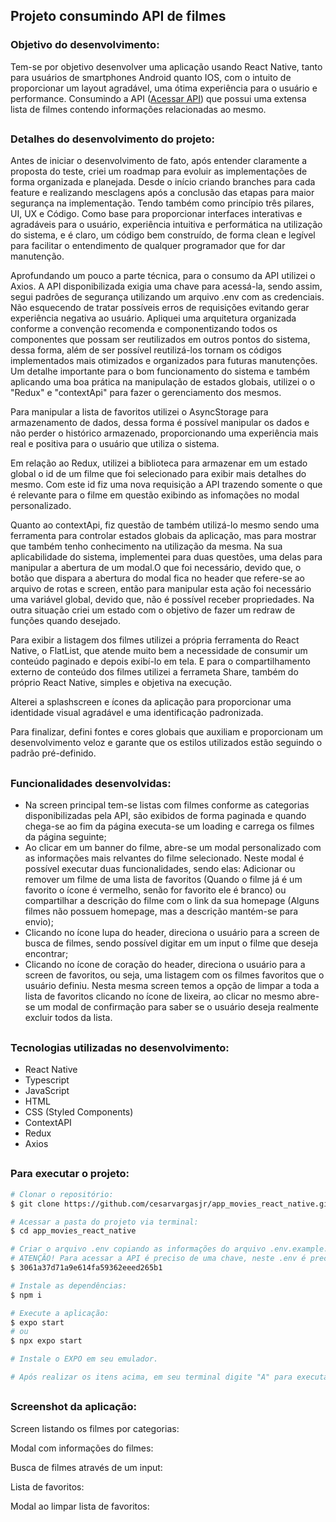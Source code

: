 ## Projeto consumindo API de filmes

### Objetivo do desenvolvimento:

Tem-se por objetivo desenvolver uma aplicação usando React Native, tanto para usuários de smartphones Android quanto IOS, com o intuito de proporcionar um layout agradável, uma ótima experiência para o usuário e performance. Consumindo a API ([Acessar API](https://developers.themoviedb.org/3)) que possui uma extensa lista de filmes contendo informações relacionadas ao mesmo.

##

### Detalhes do desenvolvimento do projeto:

Antes de iniciar o desenvolvimento de fato, após entender claramente a proposta do teste, criei um roadmap para evoluir as implementações de forma organizada e planejada. Desde o início criando branches para cada feature e realizando mesclagens após a conclusão das etapas para maior segurança na implementação.
Tendo também como princípio três pilares, UI, UX e Código. Como base para proporcionar interfaces interativas e agradáveis para o usuário, experiência intuitiva e performática na utilização do sistema, e é claro, um código bem construído, de forma clean e legível para facilitar o entendimento de qualquer programador que for dar manutenção.

Aprofundando um pouco a parte técnica, para o consumo da API utilizei o Axios. A API disponibilizada exigia uma chave para acessá-la, sendo assim, segui padrões de segurança utilizando um arquivo .env com as credenciais. Não esquecendo de tratar possíveis erros de requisições evitando gerar experiência negativa ao usuário. Apliquei uma arquitetura organizada conforme a convenção recomenda e componentizando todos os componentes que possam ser reutilizados em outros pontos do sistema, dessa forma, além de ser possível reutilizá-los tornam os códigos implementados mais otimizados e organizados para futuras manutenções. Um detalhe importante para o bom funcionamento do sistema e também aplicando uma boa prática na manipulação de estados globais, utilizei o o "Redux" e "contextApi" para fazer o gerenciamento dos mesmos.

Para manipular a lista de favoritos utilizei o AsyncStorage para armazenamento de dados, dessa forma é possível manipular os dados e não perder o histórico armazenado, proporcionando uma experiência mais real e positiva para o usuário que utiliza o sistema.

Em relação ao Redux, utilizei a biblioteca para armazenar em um estado global o id de um filme que foi selecionado para exibir mais detalhes do mesmo. Com este id fiz uma nova requisição a API trazendo somente o que é relevante para o filme em questão exibindo as infomações no modal personalizado.

Quanto ao contextApi, fiz questão de também utilizá-lo mesmo sendo uma ferramenta para controlar estados globais da aplicação, mas para mostrar que também tenho conhecimento na utilização da mesma. Na sua aplicabilidade do sistema, implementei para duas questões, uma delas para manipular a abertura de um modal.O que foi necessário, devido que, o botão que dispara a abertura do modal fica no header que refere-se ao arquivo de rotas e screen, então para manipular esta ação foi necessário uma variável global, devido que, não é possível receber propriedades. Na outra situação criei um estado com o objetivo de fazer um redraw de funções quando desejado.

Para exibir a listagem dos filmes utilizei a própria ferramenta do React Native, o FlatList, que atende muito bem a necessidade de consumir um conteúdo paginado e depois exibí-lo em tela. E para o compartilhamento externo de conteúdo dos filmes utilizei a ferrameta Share, também do próprio React Native, simples e objetiva na execução.

Alterei a splashscreen e ícones da aplicação para proporcionar uma identidade visual agradável e uma identificação padronizada.

Para finalizar, defini fontes e cores globais que auxiliam e proporcionam um desenvolvimento veloz e garante que os estilos utilizados estão seguindo o padrão pré-definido.

##

### Funcionalidades desenvolvidas:

- Na screen principal tem-se listas com filmes conforme as categorias disponibilizadas pela API, são exibidos de forma paginada e quando chega-se ao fim da página executa-se um loading e carrega os filmes da página seguinte;
- Ao clicar em um banner do filme, abre-se um modal personalizado com as informações mais relvantes do filme selecionado. Neste modal é possível executar duas funcionalidades, sendo elas: Adicionar ou remover um filme de uma lista de favoritos (Quando o filme já é um favorito o ícone é vermelho, senão for favorito ele é branco) ou compartilhar a descrição do filme com o link da sua homepage (Alguns filmes não possuem homepage, mas a descrição mantém-se para envio);
- Clicando no ícone lupa do header, direciona o usuário para a screen de busca de filmes, sendo possível digitar em um input o filme que deseja encontrar;
- Clicando no ícone de coração do header, direciona o usuário para a screen de favoritos, ou seja, uma listagem com os filmes favoritos que o usuário definiu. Nesta mesma screen temos a opção de limpar a toda a lista de favoritos clicando no ícone de lixeira, ao clicar no mesmo abre-se um modal de confirmação para saber se o usuário deseja realmente excluir todos da lista.

##

### Tecnologias utilizadas no desenvolvimento:

- React Native
- Typescript
- JavaScript
- HTML
- CSS (Styled Components)
- ContextAPI
- Redux
- Axios

##

### Para executar o projeto:

```bash
# Clonar o repositório:
$ git clone https://github.com/cesarvargasjr/app_movies_react_native.git
```

```bash
# Acessar a pasta do projeto via terminal:
$ cd app_movies_react_native
```

```bash
# Criar o arquivo .env copiando as informações do arquivo .env.example.
# ATENÇÃO! Para acessar a API é preciso de uma chave, neste .env é preciso inserir a sua chave na variável API_KEY, caso não tenha, poderá usar a chave a seguir:
$ 3061a37d71a9e614fa59362eeed265b1
```

```bash
# Instale as dependências:
$ npm i
```

```bash
# Execute a aplicação:
$ expo start
# ou
$ npx expo start
```

```bash
# Instale o EXPO em seu emulador.
```

```bash
# Após realizar os itens acima, em seu terminal digite "A" para executar a aplicação em um emulador Android ou "I" para emulador IOS.
```

##

### Screenshot da aplicação:

Screen listando os filmes por categorias:

Modal com informações do filmes:

Busca de filmes através de um input:

Lista de favoritos:

Modal ao limpar lista de favoritos:
